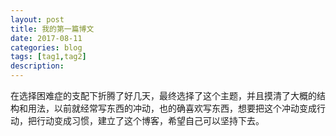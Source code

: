 ```yaml
---
layout: post
title: 我的第一篇博文
date: 2017-08-11
categories: blog
tags: [tag1,tag2]
description: 
---
```


在选择困难症的支配下折腾了好几天，最终选择了这个主题，并且摸清了大概的结构和用法，以前就经常写东西的冲动，也的确喜欢写东西，想要把这个冲动变成行动，把行动变成习惯，建立了这个博客，希望自己可以坚持下去。